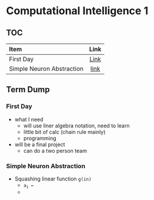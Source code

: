 # Computational Intelligence 1

## TOC
Item | Link
:-- | :-:
First Day | [Link](#First-Day)
Simple Neuron Abstraction | [link](#Simple-Neuron-Abstraction)

## Term Dump

### First Day
- what I need
    - will use liner algebra notation, need to learn
    - little bit of calc (chain rule mainly)
    - programming
- will be a final project
    - can do a two person team

### Simple Neuron Abstraction
- Squashing linear function <code>g(in)</code>
    - <code>a<sub>i</sub> ← </code>
    - 